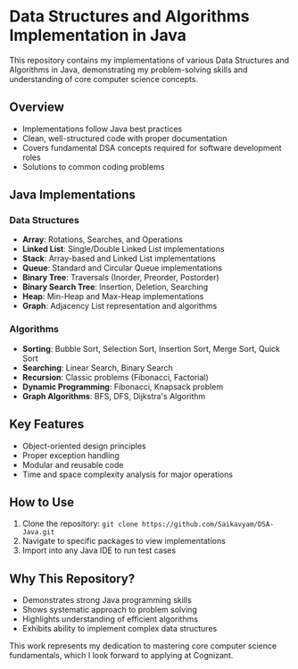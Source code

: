 # Data Structures and Algorithms Implementation in Java

This repository contains my implementations of various Data Structures and Algorithms in Java, demonstrating my problem-solving skills and understanding of core computer science concepts.

## Overview

- Implementations follow Java best practices
- Clean, well-structured code with proper documentation
- Covers fundamental DSA concepts required for software development roles
- Solutions to common coding problems

## Java Implementations

### Data Structures
- **Array**: Rotations, Searches, and Operations
- **Linked List**: Single/Double Linked List implementations
- **Stack**: Array-based and Linked List implementations
- **Queue**: Standard and Circular Queue implementations
- **Binary Tree**: Traversals (Inorder, Preorder, Postorder)
- **Binary Search Tree**: Insertion, Deletion, Searching
- **Heap**: Min-Heap and Max-Heap implementations
- **Graph**: Adjacency List representation and algorithms

### Algorithms
- **Sorting**: Bubble Sort, Selection Sort, Insertion Sort, Merge Sort, Quick Sort
- **Searching**: Linear Search, Binary Search
- **Recursion**: Classic problems (Fibonacci, Factorial)
- **Dynamic Programming**: Fibonacci, Knapsack problem
- **Graph Algorithms**: BFS, DFS, Dijkstra's Algorithm

## Key Features
- Object-oriented design principles
- Proper exception handling
- Modular and reusable code
- Time and space complexity analysis for major operations

## How to Use
1. Clone the repository: `git clone https://github.com/Saikavyam/DSA-Java.git`
2. Navigate to specific packages to view implementations
3. Import into any Java IDE to run test cases

## Why This Repository?
- Demonstrates strong Java programming skills
- Shows systematic approach to problem solving
- Highlights understanding of efficient algorithms
- Exhibits ability to implement complex data structures

This work represents my dedication to mastering core computer science fundamentals, which I look forward to applying at Cognizant.
